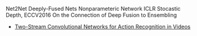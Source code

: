 
Net2Net
Deeply-Fused Nets
Nonparameteric Network ICLR
Stocastic Depth, ECCV2016
On the Connection of Deep Fusion to Ensembling


- [Two-Stream Convolutional Networks for Action Recognition in Videos](https://arxiv.org/pdf/1406.2199v2.pdf)
